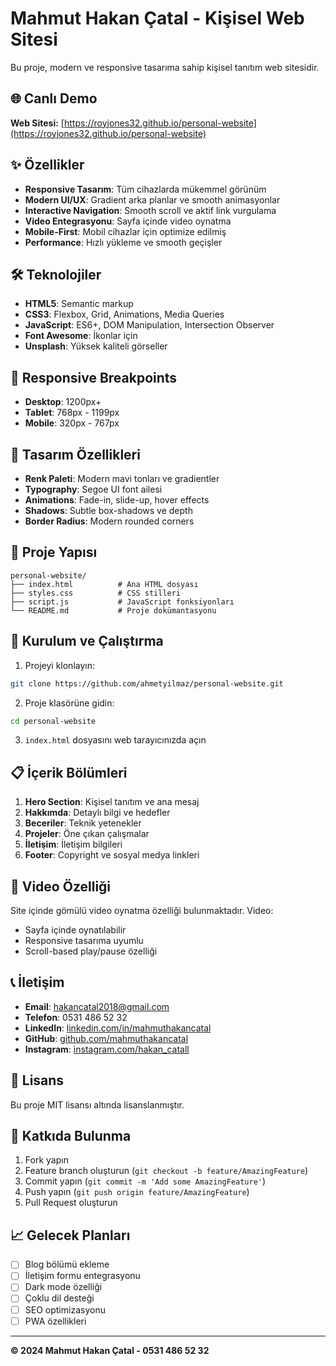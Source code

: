 # Mahmut Hakan Çatal - Kişisel Web Sitesi

Bu proje, modern ve responsive tasarıma sahip kişisel tanıtım web sitesidir.

## 🌐 Canlı Demo

**Web Sitesi:** [https://royjones32.github.io/personal-website](https://royjones32.github.io/personal-website)

## ✨ Özellikler

- **Responsive Tasarım**: Tüm cihazlarda mükemmel görünüm
- **Modern UI/UX**: Gradient arka planlar ve smooth animasyonlar
- **Interactive Navigation**: Smooth scroll ve aktif link vurgulama
- **Video Entegrasyonu**: Sayfa içinde video oynatma
- **Mobile-First**: Mobil cihazlar için optimize edilmiş
- **Performance**: Hızlı yükleme ve smooth geçişler

## 🛠️ Teknolojiler

- **HTML5**: Semantic markup
- **CSS3**: Flexbox, Grid, Animations, Media Queries
- **JavaScript**: ES6+, DOM Manipulation, Intersection Observer
- **Font Awesome**: İkonlar için
- **Unsplash**: Yüksek kaliteli görseller

## 📱 Responsive Breakpoints

- **Desktop**: 1200px+
- **Tablet**: 768px - 1199px
- **Mobile**: 320px - 767px

## 🎨 Tasarım Özellikleri

- **Renk Paleti**: Modern mavi tonları ve gradientler
- **Typography**: Segoe UI font ailesi
- **Animations**: Fade-in, slide-up, hover effects
- **Shadows**: Subtle box-shadows ve depth
- **Border Radius**: Modern rounded corners

## 📂 Proje Yapısı

```
personal-website/
├── index.html          # Ana HTML dosyası
├── styles.css          # CSS stilleri
├── script.js           # JavaScript fonksiyonları
└── README.md           # Proje dokümantasyonu
```

## 🚀 Kurulum ve Çalıştırma

1. Projeyi klonlayın:
```bash
git clone https://github.com/ahmetyilmaz/personal-website.git
```

2. Proje klasörüne gidin:
```bash
cd personal-website
```

3. `index.html` dosyasını web tarayıcınızda açın

## 📋 İçerik Bölümleri

1. **Hero Section**: Kişisel tanıtım ve ana mesaj
2. **Hakkımda**: Detaylı bilgi ve hedefler
3. **Beceriler**: Teknik yetenekler
4. **Projeler**: Öne çıkan çalışmalar
5. **İletişim**: İletişim bilgileri
6. **Footer**: Copyright ve sosyal medya linkleri

## 🎥 Video Özelliği

Site içinde gömülü video oynatma özelliği bulunmaktadır. Video:
- Sayfa içinde oynatılabilir
- Responsive tasarıma uyumlu
- Scroll-based play/pause özelliği

## 📞 İletişim

- **Email**: hakancatal2018@gmail.com
- **Telefon**: 0531 486 52 32
- **LinkedIn**: [linkedin.com/in/mahmuthakancatal](https://linkedin.com/in/mahmuthakancatal)
- **GitHub**: [github.com/mahmuthakancatal](https://github.com/mahmuthakancatal)
- **Instagram**: [instagram.com/hakan_catall](https://instagram.com/hakan_catall)

## 📄 Lisans

Bu proje MIT lisansı altında lisanslanmıştır.

## 🤝 Katkıda Bulunma

1. Fork yapın
2. Feature branch oluşturun (`git checkout -b feature/AmazingFeature`)
3. Commit yapın (`git commit -m 'Add some AmazingFeature'`)
4. Push yapın (`git push origin feature/AmazingFeature`)
5. Pull Request oluşturun

## 📈 Gelecek Planları

- [ ] Blog bölümü ekleme
- [ ] İletişim formu entegrasyonu
- [ ] Dark mode özelliği
- [ ] Çoklu dil desteği
- [ ] SEO optimizasyonu
- [ ] PWA özellikleri

---

**© 2024 Mahmut Hakan Çatal - 0531 486 52 32**
